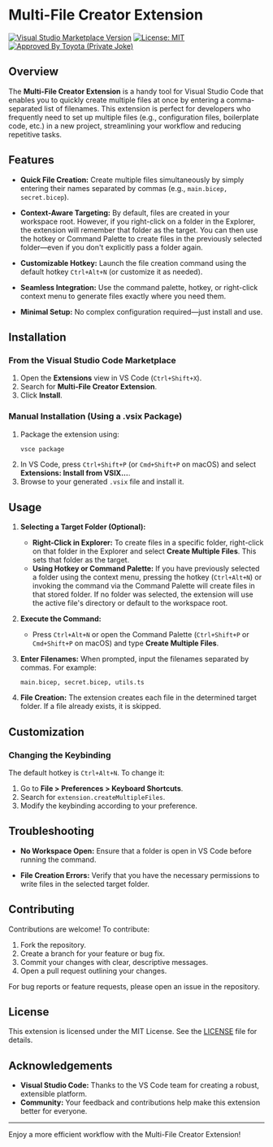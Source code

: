 # Multi-File Creator Extension

[![Visual Studio Marketplace Version](https://img.shields.io/vscode-marketplace/v/TheAndreGomes.multi-file-creator.svg?style=flat)](https://marketplace.visualstudio.com/items?itemName=TheAndreGomes.multi-file-creator)
[![License: MIT](https://img.shields.io/badge/License-MIT-blue.svg)](LICENSE)
[![Approved By Toyota (Private Joke)](https://img.shields.io/badge/approved%20by%20toyota-EB0A1E.svg?logo=data:image/svg+xml;base64,PHN2ZyB4bWxucz0iaHR0cDovL3d3dy53My5vcmcvMjAwMC9zdmciIHdpZHRoPSIyMDAiIGhlaWdodD0iMjAwIiB2aWV3Qm94PSIwIDAgNzIgNzIiPgogIDxwYXRoIGZpbGw9IiNmZmYiIGQ9Ik01IDE3aDYydjM4SDV6Ii8+CiAgPGNpcmNsZSBjeD0iMzYiIGN5PSIzNiIgcj0iOSIgZmlsbD0iI2QyMmYyNyIvPgogIDxwYXRoIGZpbGw9Im5vbmUiIHN0cm9rZT0iIzAwMCIgc3Ryb2tlLWxpbmVjYXA9InJvdW5kIiBzdHJva2UtbGluZWpvaW49InJvdW5kIiBzdHJva2Utd2lkdGg9IjIiIGQ9Ik01IDE3aDYydjM4SDV6Ii8+Cjwvc3ZnPg==)](https://img.shields.io/badge/approved%20by%20toyota-EB0A1E.svg?logo=data:image/svg+xml;base64,PHN2ZyB4bWxucz0iaHR0cDovL3d3dy53My5vcmcvMjAwMC9zdmciIHdpZHRoPSIyMDAiIGhlaWdodD0iMjAwIiB2aWV3Qm94PSIwIDAgNzIgNzIiPgogIDxwYXRoIGZpbGw9IiNmZmYiIGQ9Ik01IDE3aDYydjM4SDV6Ii8+CiAgPGNpcmNsZSBjeD0iMzYiIGN5PSIzNiIgcj0iOSIgZmlsbD0iI2QyMmYyNyIvPgogIDxwYXRoIGZpbGw9Im5vbmUiIHN0cm9rZT0iIzAwMCIgc3Ryb2tlLWxpbmVjYXA9InJvdW5kIiBzdHJva2UtbGluZWpvaW49InJvdW5kIiBzdHJva2Utd2lkdGg9IjIiIGQ9Ik01IDE3aDYydjM4SDV6Ii8+Cjwvc3ZnPg==)

## Overview

The **Multi-File Creator Extension** is a handy tool for Visual Studio Code that enables you to quickly create multiple files at once by entering a comma-separated list of filenames. This extension is perfect for developers who frequently need to set up multiple files (e.g., configuration files, boilerplate code, etc.) in a new project, streamlining your workflow and reducing repetitive tasks.

## Features

- **Quick File Creation:**
  Create multiple files simultaneously by simply entering their names separated by commas (e.g., `main.bicep, secret.bicep`).

- **Context-Aware Targeting:**
  By default, files are created in your workspace root. However, if you right-click on a folder in the Explorer, the extension will remember that folder as the target. You can then use the hotkey or Command Palette to create files in the previously selected folder—even if you don't explicitly pass a folder again.

- **Customizable Hotkey:**
  Launch the file creation command using the default hotkey `Ctrl+Alt+N` (or customize it as needed).

- **Seamless Integration:**
  Use the command palette, hotkey, or right-click context menu to generate files exactly where you need them.

- **Minimal Setup:**
  No complex configuration required—just install and use.

## Installation

### From the Visual Studio Code Marketplace

1. Open the **Extensions** view in VS Code (`Ctrl+Shift+X`).
2. Search for **Multi-File Creator Extension**.
3. Click **Install**.

### Manual Installation (Using a .vsix Package)

1. Package the extension using:
   ```bash
   vsce package
   ```
2. In VS Code, press `Ctrl+Shift+P` (or `Cmd+Shift+P` on macOS) and select **Extensions: Install from VSIX...**.
3. Browse to your generated `.vsix` file and install it.

## Usage

1. **Selecting a Target Folder (Optional):**
   - **Right-Click in Explorer:**
     To create files in a specific folder, right-click on that folder in the Explorer and select **Create Multiple Files**. This sets that folder as the target.
   - **Using Hotkey or Command Palette:**
     If you have previously selected a folder using the context menu, pressing the hotkey (`Ctrl+Alt+N`) or invoking the command via the Command Palette will create files in that stored folder. If no folder was selected, the extension will use the active file's directory or default to the workspace root.

2. **Execute the Command:**
   - Press `Ctrl+Alt+N` or open the Command Palette (`Ctrl+Shift+P` or `Cmd+Shift+P` on macOS) and type **Create Multiple Files**.

3. **Enter Filenames:**
   When prompted, input the filenames separated by commas. For example:
   ```
   main.bicep, secret.bicep, utils.ts
   ```

4. **File Creation:**
   The extension creates each file in the determined target folder. If a file already exists, it is skipped.

## Customization

### Changing the Keybinding

The default hotkey is `Ctrl+Alt+N`. To change it:

1. Go to **File > Preferences > Keyboard Shortcuts**.
2. Search for `extension.createMultipleFiles`.
3. Modify the keybinding according to your preference.

## Troubleshooting

- **No Workspace Open:**
  Ensure that a folder is open in VS Code before running the command.

- **File Creation Errors:**
  Verify that you have the necessary permissions to write files in the selected target folder.

## Contributing

Contributions are welcome! To contribute:

1. Fork the repository.
2. Create a branch for your feature or bug fix.
3. Commit your changes with clear, descriptive messages.
4. Open a pull request outlining your changes.

For bug reports or feature requests, please open an issue in the repository.

## License

This extension is licensed under the MIT License. See the [LICENSE](LICENSE) file for details.

## Acknowledgements

- **Visual Studio Code:** Thanks to the VS Code team for creating a robust, extensible platform.
- **Community:** Your feedback and contributions help make this extension better for everyone.

---

Enjoy a more efficient workflow with the Multi-File Creator Extension!
